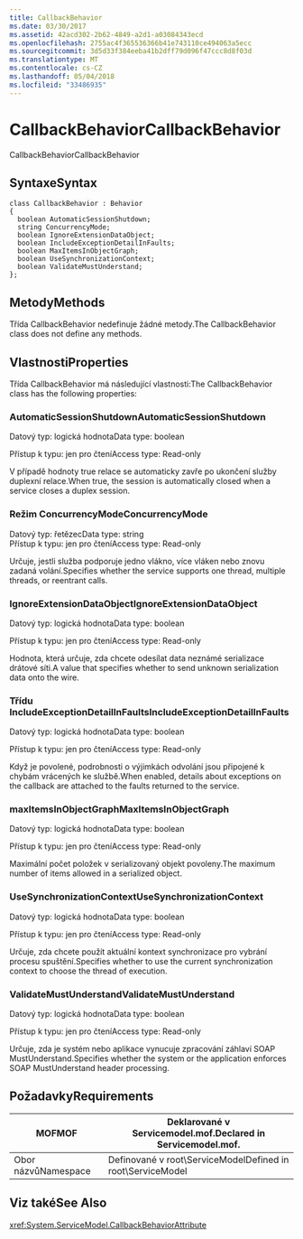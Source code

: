 ```yaml
---
title: CallbackBehavior
ms.date: 03/30/2017
ms.assetid: 42acd302-2b62-4849-a2d1-a03084343ecd
ms.openlocfilehash: 2755ac4f365536366b41e743110ce494063a5ecc
ms.sourcegitcommit: 3d5d33f384eeba41b2dff79d096f47ccc8d8f03d
ms.translationtype: MT
ms.contentlocale: cs-CZ
ms.lasthandoff: 05/04/2018
ms.locfileid: "33486935"
---
```

# <a name="callbackbehavior"></a><span data-ttu-id="56f59-102">CallbackBehavior</span><span class="sxs-lookup"><span data-stu-id="56f59-102">CallbackBehavior</span></span>
<span data-ttu-id="56f59-103">CallbackBehavior</span><span class="sxs-lookup"><span data-stu-id="56f59-103">CallbackBehavior</span></span>  
  
## <a name="syntax"></a><span data-ttu-id="56f59-104">Syntaxe</span><span class="sxs-lookup"><span data-stu-id="56f59-104">Syntax</span></span>  
  
```  
class CallbackBehavior : Behavior  
{  
  boolean AutomaticSessionShutdown;  
  string ConcurrencyMode;  
  boolean IgnoreExtensionDataObject;  
  boolean IncludeExceptionDetailInFaults;  
  boolean MaxItemsInObjectGraph;  
  boolean UseSynchronizationContext;  
  boolean ValidateMustUnderstand;  
};  
```  
  
## <a name="methods"></a><span data-ttu-id="56f59-105">Metody</span><span class="sxs-lookup"><span data-stu-id="56f59-105">Methods</span></span>  
 <span data-ttu-id="56f59-106">Třída CallbackBehavior nedefinuje žádné metody.</span><span class="sxs-lookup"><span data-stu-id="56f59-106">The CallbackBehavior class does not define any methods.</span></span>  
  
## <a name="properties"></a><span data-ttu-id="56f59-107">Vlastnosti</span><span class="sxs-lookup"><span data-stu-id="56f59-107">Properties</span></span>  
 <span data-ttu-id="56f59-108">Třída CallbackBehavior má následující vlastnosti:</span><span class="sxs-lookup"><span data-stu-id="56f59-108">The CallbackBehavior class has the following properties:</span></span>  
  
### <a name="automaticsessionshutdown"></a><span data-ttu-id="56f59-109">AutomaticSessionShutdown</span><span class="sxs-lookup"><span data-stu-id="56f59-109">AutomaticSessionShutdown</span></span>  
 <span data-ttu-id="56f59-110">Datový typ: logická hodnota</span><span class="sxs-lookup"><span data-stu-id="56f59-110">Data type: boolean</span></span>  
  
 <span data-ttu-id="56f59-111">Přístup k typu: jen pro čtení</span><span class="sxs-lookup"><span data-stu-id="56f59-111">Access type: Read-only</span></span>  
  
 <span data-ttu-id="56f59-112">V případě hodnoty true relace se automaticky zavře po ukončení služby duplexní relace.</span><span class="sxs-lookup"><span data-stu-id="56f59-112">When true, the session is automatically closed when a service closes a duplex session.</span></span>  
  
### <a name="concurrencymode"></a><span data-ttu-id="56f59-113">Režim ConcurrencyMode</span><span class="sxs-lookup"><span data-stu-id="56f59-113">ConcurrencyMode</span></span>  
 <span data-ttu-id="56f59-114">Datový typ: řetězec</span><span class="sxs-lookup"><span data-stu-id="56f59-114">Data type: string</span></span>  
<span data-ttu-id="56f59-115">Přístup k typu: jen pro čtení</span><span class="sxs-lookup"><span data-stu-id="56f59-115">Access type: Read-only</span></span>  
  
 <span data-ttu-id="56f59-116">Určuje, jestli služba podporuje jedno vlákno, více vláken nebo znovu zadaná volání.</span><span class="sxs-lookup"><span data-stu-id="56f59-116">Specifies whether the service supports one thread, multiple threads, or reentrant calls.</span></span>  
  
### <a name="ignoreextensiondataobject"></a><span data-ttu-id="56f59-117">IgnoreExtensionDataObject</span><span class="sxs-lookup"><span data-stu-id="56f59-117">IgnoreExtensionDataObject</span></span>  
 <span data-ttu-id="56f59-118">Datový typ: logická hodnota</span><span class="sxs-lookup"><span data-stu-id="56f59-118">Data type: boolean</span></span>  
  
 <span data-ttu-id="56f59-119">Přístup k typu: jen pro čtení</span><span class="sxs-lookup"><span data-stu-id="56f59-119">Access type: Read-only</span></span>  
  
 <span data-ttu-id="56f59-120">Hodnota, která určuje, zda chcete odesílat data neznámé serializace drátové síti.</span><span class="sxs-lookup"><span data-stu-id="56f59-120">A value that specifies whether to send unknown serialization data onto the wire.</span></span>  
  
### <a name="includeexceptiondetailinfaults"></a><span data-ttu-id="56f59-121">Třídu IncludeExceptionDetailInFaults</span><span class="sxs-lookup"><span data-stu-id="56f59-121">IncludeExceptionDetailInFaults</span></span>  
 <span data-ttu-id="56f59-122">Datový typ: logická hodnota</span><span class="sxs-lookup"><span data-stu-id="56f59-122">Data type: boolean</span></span>  
  
 <span data-ttu-id="56f59-123">Přístup k typu: jen pro čtení</span><span class="sxs-lookup"><span data-stu-id="56f59-123">Access type: Read-only</span></span>  
  
 <span data-ttu-id="56f59-124">Když je povolené, podrobnosti o výjimkách odvolání jsou připojené k chybám vrácených ke službě.</span><span class="sxs-lookup"><span data-stu-id="56f59-124">When enabled, details about exceptions on the callback are attached to the faults returned to the service.</span></span>  
  
### <a name="maxitemsinobjectgraph"></a><span data-ttu-id="56f59-125">maxItemsInObjectGraph</span><span class="sxs-lookup"><span data-stu-id="56f59-125">MaxItemsInObjectGraph</span></span>  
 <span data-ttu-id="56f59-126">Datový typ: logická hodnota</span><span class="sxs-lookup"><span data-stu-id="56f59-126">Data type: boolean</span></span>  
  
 <span data-ttu-id="56f59-127">Přístup k typu: jen pro čtení</span><span class="sxs-lookup"><span data-stu-id="56f59-127">Access type: Read-only</span></span>  
  
 <span data-ttu-id="56f59-128">Maximální počet položek v serializovaný objekt povoleny.</span><span class="sxs-lookup"><span data-stu-id="56f59-128">The maximum number of items allowed in a serialized object.</span></span>  
  
### <a name="usesynchronizationcontext"></a><span data-ttu-id="56f59-129">UseSynchronizationContext</span><span class="sxs-lookup"><span data-stu-id="56f59-129">UseSynchronizationContext</span></span>  
 <span data-ttu-id="56f59-130">Datový typ: logická hodnota</span><span class="sxs-lookup"><span data-stu-id="56f59-130">Data type: boolean</span></span>  
  
 <span data-ttu-id="56f59-131">Přístup k typu: jen pro čtení</span><span class="sxs-lookup"><span data-stu-id="56f59-131">Access type: Read-only</span></span>  
  
 <span data-ttu-id="56f59-132">Určuje, zda chcete použít aktuální kontext synchronizace pro vybrání procesu spuštění.</span><span class="sxs-lookup"><span data-stu-id="56f59-132">Specifies whether to use the current synchronization context to choose the thread of execution.</span></span>  
  
### <a name="validatemustunderstand"></a><span data-ttu-id="56f59-133">ValidateMustUnderstand</span><span class="sxs-lookup"><span data-stu-id="56f59-133">ValidateMustUnderstand</span></span>  
 <span data-ttu-id="56f59-134">Datový typ: logická hodnota</span><span class="sxs-lookup"><span data-stu-id="56f59-134">Data type: boolean</span></span>  
  
 <span data-ttu-id="56f59-135">Přístup k typu: jen pro čtení</span><span class="sxs-lookup"><span data-stu-id="56f59-135">Access type: Read-only</span></span>  
  
 <span data-ttu-id="56f59-136">Určuje, zda je systém nebo aplikace vynucuje zpracování záhlaví SOAP MustUnderstand.</span><span class="sxs-lookup"><span data-stu-id="56f59-136">Specifies whether the system or the application enforces SOAP MustUnderstand header processing.</span></span>  
  
## <a name="requirements"></a><span data-ttu-id="56f59-137">Požadavky</span><span class="sxs-lookup"><span data-stu-id="56f59-137">Requirements</span></span>  
  
|<span data-ttu-id="56f59-138">MOF</span><span class="sxs-lookup"><span data-stu-id="56f59-138">MOF</span></span>|<span data-ttu-id="56f59-139">Deklarované v Servicemodel.mof.</span><span class="sxs-lookup"><span data-stu-id="56f59-139">Declared in Servicemodel.mof.</span></span>|  
|---------|-----------------------------------|  
|<span data-ttu-id="56f59-140">Obor názvů</span><span class="sxs-lookup"><span data-stu-id="56f59-140">Namespace</span></span>|<span data-ttu-id="56f59-141">Definované v root\ServiceModel</span><span class="sxs-lookup"><span data-stu-id="56f59-141">Defined in root\ServiceModel</span></span>|  
  
## <a name="see-also"></a><span data-ttu-id="56f59-142">Viz také</span><span class="sxs-lookup"><span data-stu-id="56f59-142">See Also</span></span>  
 <xref:System.ServiceModel.CallbackBehaviorAttribute>
